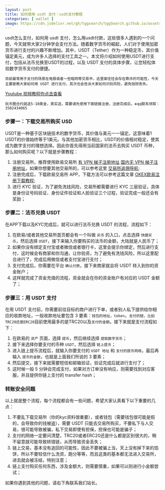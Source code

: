 ```yaml
---
layout: post
title: 如何使用 usdt 支付｜usdt支付教程
categories: [ wallet ]
image: https://cdn.jsdelivr.net/gh/tggsearch/tggSearch.github.io/assets/img/usdt-1.webp
---
```

usdt怎么支付，如何用 usdt 支付，怎么用usdt付款，这些很多人遇到的一个问题，今天就带大家2分钟学会支付方法。随着数字货币的崛起，人们对于使用加密货币进行支付的兴趣不断增加。其中，USDT（Tether）作为一种稳定币，其价值锚定美元，成为许多人选择的支付工具之一。本文将介绍如何使用USDT进行支付，包括从法币兑换至USDT的过程，以及 USDT 支付的具体步骤，让您轻松体验数字货币支付的便捷。

`目前最常用于支付的场景在电报或者一些暗网等交易中，这里面往往会存在欺诈的可能性，今天主要是教大家如何用 USDT 进行支付，其次也会告诉大家如何识别风险，避免钱财丢失。`

[Youtube 视频教程你点击查看](/302.html?target=https://youtu.be/VpbfOG8UW70)

`玩币圈合约就送5-10美金，真实送，需要请先使用下面链接注册，注册完成后，➕qq联系领取：3502434065`

### 步骤一：下载交易所购买 USD
USDT是一种基于区块链技术的数字货币，其价值与美元一一锚定。这意味着1 USDT的价值始终等于1美元。与其他加密货币相比，USDT的价值相对稳定，使其成为数字支付的理想选择。因此你首先得用当前国家的法币去购买 USDT 币种，那么如何购买呢？以下就是步骤教程：

1. 注册交易所，推荐使用欧易交易所 [有 VPN 梯子注册地址](/302.html?target=https://www.okx.com/join/90884854)   [国内无 VPN 梯子注册地址](/302.html?target=https://www.chouyi.mobi/join/90884854)，如果你想要其他交易所的，可以参考这里 [交易所返佣导航](/coins-index/);
2. 注册完成后，下载欧易交易所 APP，下载方法可以参考这篇文章 [OKEX欧易注册下载教程](/okx-download/);
3. 进行 KYC 验证，为了避免洗钱风险，交易所都需要进行 KYC 三层验证，具体是身份证号码验证、身份证件验证和人脸验证三个过程，验证完成一般还会有奖励；

### 步骤二：法币兑换 USDT
在APP下载以及KYC完成后，就可以进行法币兑换 USDT 的流程，流程如下：

1. 在欧易/或者其他交易所首页都会有一个叫做 `买币` 的入口，点击选择 `快捷买币`，然后选择 `USDT`，接下来输入你要购买的法币的金额，大陆就是人民币了；
2. 如果你没有绑定支付宝或者微信或者银行卡，这里会提示你绑定，然后进行支付，这时候会有商家和你沟通，让你验资，为了避免有洗钱风险，所以这里配合进行了，完成后用微信或者支付宝进行支付；
3. 支付完成后，你需要在平台 `确认付款`，接下来商家就会将 USDT 转入到你的资金账户；
4. 这样就完成了资金充值的流程，资金就会在你的资金账户有对应的 USDT 金额了；

### 步骤三：用 USDT 支付
在用 USDT 支付前，你需要前往目标的商户进行下单，或者别人私下提供给你相应的收款地址，一般收款地址要包含 3 要素：`钱包的地址，token`，`支付的链，比如 TRC20还是ERC20`目前使用最多的是TRC20以及`支付的金额`。接下来就是支付流程如下：

1. 在欧易的 `资产` 页面，选择 `提币`，然后继续选择 `提取数字货币`；
2. 接下来选择你要支付的币种 `USDT`，然后选择 `链上提币`；
3. 进入链上提币流程后，就输入你要支付的 `USDT 地址` 和 `支付的提币网络`，最后再输入 `提币的金额`，也就是上面我们所说的 3 要素；
4. 然后提交，接下来就需要短信和邮箱验证，验证完成后就进行支付了；
5. 这时候一般 5 分钟会完成支付，如果对方订单没有响应，则需要找到对应客服，并且提供你链上支付的 transfer hash；

### 转账安全问题
以上就是整个流程，每个流程都会有一些问题，希望大家认真看下以下重要的几点：

1. 不要乱下载交易所（你的kyc资料很重要），或者钱包（需要钱包很可能是假的，会导致你的钱被盗），需要 USDT 只能去交易所购买，不要私下与人交易，很可能导致被骗，私下交易即使有担保，担保也可能是骗子；
2. 支付的网络一定要问清楚，TRC20或者ERC20还是什么都是区别很大的，稍不留意就可能导致转错链，从而导致资金丢失；
3. 链上交易，基本没有追回的可能性，因此不要被骗上当，天上没有掉下来的馅饼，所以不要轻信什么洗资，跑分等等，而且这类的基本都无法进入交易所，进去就会被冻结，特别注意；
4. 链上支付购买任何东西，涉及金额大，则需要慎重，如果可以则进行小金额尝试；

如果你遇到其他的问题，请右下角联系我们站长。